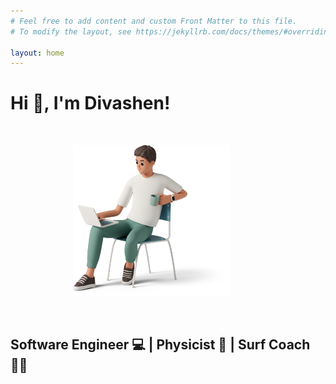 ```yaml
---
# Feel free to add content and custom Front Matter to this file.
# To modify the layout, see https://jekyllrb.com/docs/themes/#overriding-theme-defaults

layout: home
---
```

<style type="text/css">
/* Adjust the size of Jemoji emojis */
img.emoji {
    width: 35px; /* Set the desired width */
    height: auto; /* Maintain aspect ratio */
    margin-left: 0px; /* Adjust the left margin */
    margin-right: 0px; /* Adjust the right margin */
}

/* Make images responsive */
img {
    max-width: 50%;
    height: auto;
    margin-left: 100px; /* Adjust the left margin */
    margin-right: 10px; /* Adjust the right margin */
}
</style>

# Hi :wave:, I'm Divashen!

<br>

![3d-casual-life-man-sitting-with-coffee.png](assets%2F3d-casual-life-man-sitting-with-coffee.png)

<br>

## Software Engineer 💻   |   Physicist 🚀   |   Surf Coach 🏄‍♂️